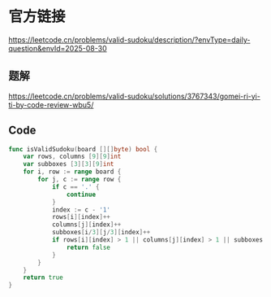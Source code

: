 # 官方链接
https://leetcode.cn/problems/valid-sudoku/description/?envType=daily-question&envId=2025-08-30

## 题解
https://leetcode.cn/problems/valid-sudoku/solutions/3767343/gomei-ri-yi-ti-by-code-review-wbu5/

## Code
```go
func isValidSudoku(board [][]byte) bool {
    var rows, columns [9][9]int
    var subboxes [3][3][9]int
    for i, row := range board {
        for j, c := range row {
            if c == '.' {
                continue
            }
            index := c - '1'
            rows[i][index]++
            columns[j][index]++
            subboxes[i/3][j/3][index]++
            if rows[i][index] > 1 || columns[j][index] > 1 || subboxes[i/3][j/3][index] > 1 {
                return false
            }
        }
    }
    return true
}
```